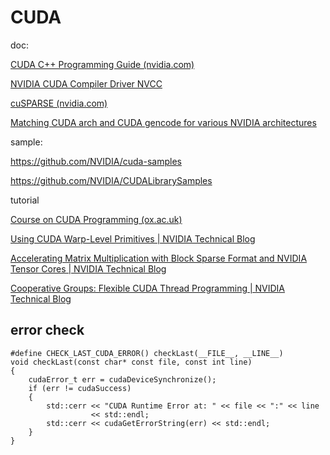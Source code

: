 # CUDA

doc:

[CUDA C++ Programming Guide (nvidia.com)](https://docs.nvidia.com/cuda/cuda-c-programming-guide/index.html?highlight=__shfl_xor_sync#warp-shuffle-functions)

[NVIDIA CUDA Compiler Driver NVCC](https://docs.nvidia.com/cuda/cuda-compiler-driver-nvcc/index.html#)

[cuSPARSE (nvidia.com)](https://docs.nvidia.com/cuda/cusparse/index.html#)

[Matching CUDA arch and CUDA gencode for various NVIDIA architectures](https://arnon.dk/matching-sm-architectures-arch-and-gencode-for-various-nvidia-cards/)


sample:

https://github.com/NVIDIA/cuda-samples

https://github.com/NVIDIA/CUDALibrarySamples

tutorial

[Course on CUDA Programming (ox.ac.uk)](https://people.maths.ox.ac.uk/gilesm/cuda/index_Oden22.html)

[Using CUDA Warp-Level Primitives | NVIDIA Technical Blog](https://developer.nvidia.com/blog/using-cuda-warp-level-primitives/)

[Accelerating Matrix Multiplication with Block Sparse Format and NVIDIA Tensor Cores | NVIDIA Technical Blog](https://developer.nvidia.com/blog/accelerating-matrix-multiplication-with-block-sparse-format-and-nvidia-tensor-cores/)

[Cooperative Groups: Flexible CUDA Thread Programming | NVIDIA Technical Blog](https://developer.nvidia.com/blog/cooperative-groups/)


## error check

``` CUDA
#define CHECK_LAST_CUDA_ERROR() checkLast(__FILE__, __LINE__)
void checkLast(const char* const file, const int line)
{
    cudaError_t err = cudaDeviceSynchronize();
    if (err != cudaSuccess)
    {
        std::cerr << "CUDA Runtime Error at: " << file << ":" << line
                  << std::endl;
        std::cerr << cudaGetErrorString(err) << std::endl;
    }
}
```
